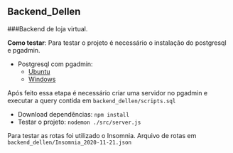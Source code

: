 ## Backend_Dellen
###Backend de loja virtual.

**Como testar**:
Para testar o projeto é necessário o instalação do postgresql e pgadmin.
- Postgresql com pgadmin:
     - [Ubuntu](https://websiteforstudents.com/install-postgresql-with-pgadmin-on-ubuntu-20-04-18-04/)
     - [Windows](https://www.guru99.com/download-install-postgresql.html)

Após feito essa etapa é necessário criar uma servidor no pgadmin e executar a query contida em <code>backend_dellen/scripts.sql</code>
-  Download dependências: <code>npm install</code>
-  Testar o projeto: <code>nodemon ./src/server.js</code>

Para testar as rotas foi utilizado o Insomnia.
Arquivo de rotas em  <code>backend_dellen/Insomnia_2020-11-21.json</code>